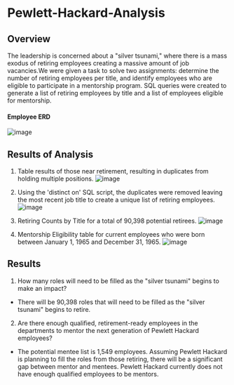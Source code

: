 # Pewlett-Hackard-Analysis

## Overview
The leadership is concerned about a "silver tsunami," where there is a mass exodus of retiring employees creating a massive amount of job vacancies.We were given a task to solve two assignments: determine the number of retiring employees per title, and identify employees who are eligible to participate in a mentorship program. SQL queries were created to generate a list of retiring employees by title and a list of employees eligible for mentorship.

#### Employee ERD

![image](https://user-images.githubusercontent.com/107373721/201549567-8c89826e-2d96-48ea-985d-ba9acc2eed16.png)

## Results of Analysis

1. Table results of those near retirement, resulting in duplicates from holding multiple positions.
![image](https://user-images.githubusercontent.com/107373721/201551748-8fb79942-5777-4b64-b72e-fa3783178f11.png)


2. Using the 'distinct on' SQL script, the duplicates were removed leaving the most recent job title to create a unique list of retiring employees.
![image](https://user-images.githubusercontent.com/107373721/201551767-559cfbe4-76ef-4169-8f33-b7fbf620ebb8.png)


3. Retiring Counts by Title for a total of 90,398 potential retirees.
![image](https://user-images.githubusercontent.com/107373721/201551785-f550572b-7334-4f00-b412-223a6a31b9f8.png)


4. Mentorship Eligibility table for current employees who were born between January 1, 1965 and December 31, 1965.
![image](https://user-images.githubusercontent.com/107373721/201551803-e13aa58e-9c3a-4b54-8ce0-18cecb371358.png)


## Results
1. How many roles will need to be filled as the "silver tsunami" begins to make an impact?
 - There will be 90,398 roles that will need to be filled as the "silver tsunami" begins to retire.

2. Are there enough qualified, retirement-ready employees in the departments to mentor the next generation of Pewlett Hackard employees?
 - The potential mentee list is 1,549 employees. Assuming Pewlett Hackard is planning to fill the roles from those retiring, there will be a significant gap between mentor and mentees. Pewlett Hackard currently does not have enough qualified employees to be mentors.

